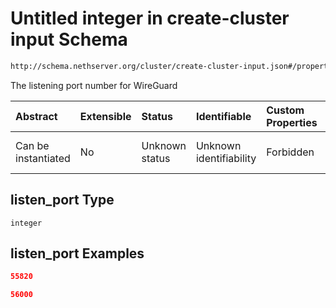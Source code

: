 # Untitled integer in create-cluster input Schema

```txt
http://schema.nethserver.org/cluster/create-cluster-input.json#/properties/listen_port
```

The listening port number for WireGuard

| Abstract            | Extensible | Status         | Identifiable            | Custom Properties | Additional Properties | Access Restrictions | Defined In                                                                             |
| :------------------ | :--------- | :------------- | :---------------------- | :---------------- | :-------------------- | :------------------ | :------------------------------------------------------------------------------------- |
| Can be instantiated | No         | Unknown status | Unknown identifiability | Forbidden         | Allowed               | none                | [create-cluster-input.json*](cluster/create-cluster-input.json "open original schema") |

## listen_port Type

`integer`

## listen_port Examples

```json
55820
```

```json
56000
```
